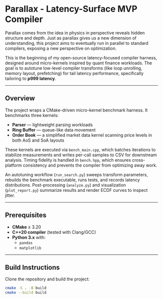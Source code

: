 # Parallax - Latency-Surface MVP Compiler


Parallax comes from the idea in physics in perspective reveals hidden structure and depth. Just as parallax gives us a new dimension of understanding, this project aims to eventually run in parallel to standard compilers, exposing a new perspective on optimization. 

This is the beginning of my open-source latency-focused compiler harness, designed around micro-kernels inspired by quant finance workloads. The goal is to autotune low-level compiler transforms (like loop unrolling, memory layout, prefetching) for tail latency performance, specifically tailoring to **p999 latency**.

---

## Overview

The project wraps a CMake-driven micro-kernel benchmark harness. It benchmarks three kernels:

- **Parser** — lightweight parsing workloads  
- **Ring Buffer** — queue-like data movement  
- **Order Book** — a simplified market data kernel scanning price levels in both AoS and SoA layouts  

These kernels are executed via `bench_main.cpp`, which batches iterations to stabilize measurements and writes per-call samples to CSV for downstream analysis. Timing fidelity is handled in `bench.hpp`, which ensures cross-platform consistency and prevents the compiler from optimizing away work.

An autotuning workflow (`run_search.py`) sweeps transform parameters, rebuilds the benchmark executable, runs tests, and records latency distributions. Post-processing (`analyze.py`) and visualization (`plot_report.py`) summarize results and render ECDF curves to inspect jitter.

---

## Prerequisites

- **CMake** ≥ 3.20  
- **C++20 compiler** (tested with Clang/GCC)  
- **Python 3.x** with:
  - `pandas`
  - `matplotlib`

---

## Build Instructions

Clone the repository and build the project:

```bash
cmake -S . -B build
cmake --build build
